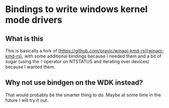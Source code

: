 # Bindings to write windows kernel mode drivers

## What is this

This is basically a fork of [https://github.com/pravic/winapi-kmd-rs](winapi-kmd-rs), with some additional bindings
because I needed them and a bit of sugar (using the `?` operator on NTSTATUS and iterating over devices) because I
wanted them.

## Why not use bindgen on the WDK instead?

That would probably be the smarter thing to do. Maybe at some time in the future I will try it out.
